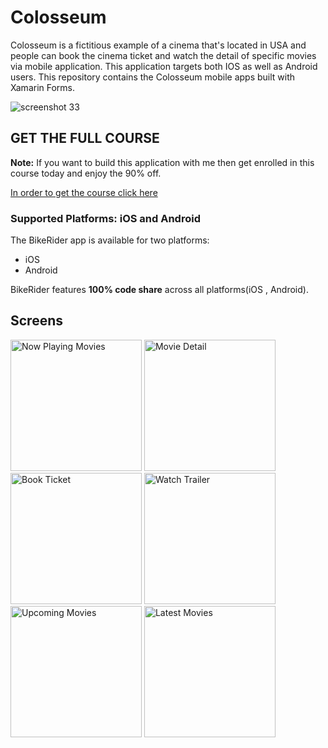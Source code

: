 # Colosseum
Colosseum is a fictitious example of a cinema that's located in USA and people can book the cinema ticket and watch the detail of specific movies via mobile application. This application targets both IOS as well as Android users. 
This repository contains the Colosseum  mobile apps built with Xamarin Forms.

![screenshot 33](https://user-images.githubusercontent.com/38080065/43685357-160361b4-98cb-11e8-8492-e47c1c46a244.png)

## GET THE FULL COURSE
**Note:** If you want to build this application with me then get enrolled in this course today and enjoy the 90% off.

[In order to get the course click here](https://www.udemy.com/build-real-world-application-with-xamarin-forms-part-3/?couponCode=G_REALWORLD3)

### Supported Platforms: iOS and Android
The BikeRider app is available for two platforms:

* iOS 
* Android

BikeRider features **100% code share** across all platforms(iOS , Android).


## Screens

<img src="https://user-images.githubusercontent.com/38080065/43685663-9ab45c7e-98d0-11e8-93cd-e0a94a84e9d3.png" alt="Now Playing Movies" Width="210" />

<img src="https://user-images.githubusercontent.com/38080065/43685665-9dc0c678-98d0-11e8-8a46-607692904a96.png" alt="Movie Detail" Width="210" />

<img src="https://user-images.githubusercontent.com/38080065/43685666-9e284122-98d0-11e8-85ed-9f4995079688.png" alt="Book Ticket" Width="210" />

<img src="https://user-images.githubusercontent.com/38080065/43685667-9e8a6c1c-98d0-11e8-92d9-5b7fc46a6b49.png" alt="Watch Trailer" Width="210" />

<img src="https://user-images.githubusercontent.com/38080065/43685668-9f3067f2-98d0-11e8-9add-1944a726dc7e.png" alt="Upcoming Movies" Width="210" />

<img src="https://user-images.githubusercontent.com/38080065/43685669-a0bdf288-98d0-11e8-9be5-c9ee931f3412.png" alt="Latest Movies" Width="210" />




